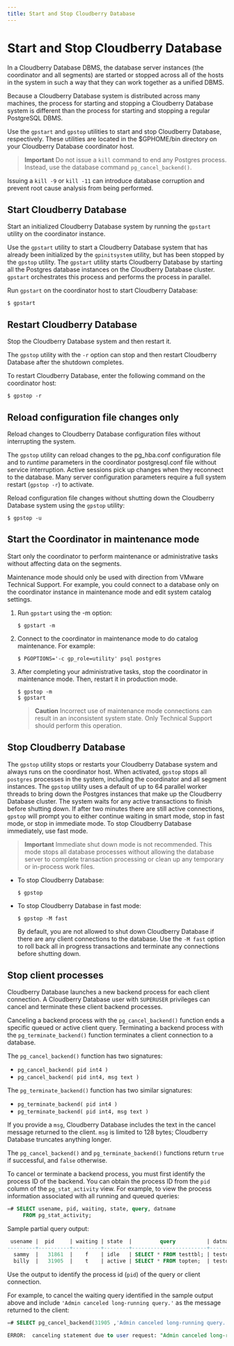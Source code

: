```yaml
---
title: Start and Stop Cloudberry Database
---
```


# Start and Stop Cloudberry Database

In a Cloudberry Database DBMS, the database server instances (the coordinator and all segments) are started or stopped across all of the hosts in the system in such a way that they can work together as a unified DBMS.

Because a Cloudberry Database system is distributed across many machines, the process for starting and stopping a Cloudberry Database system is different than the process for starting and stopping a regular PostgreSQL DBMS.

Use the `gpstart` and `gpstop` utilities to start and stop Cloudberry Database, respectively. These utilities are located in the $GPHOME/bin directory on your Cloudberry Database coordinator host.

> **Important** Do not issue a `kill` command to end any Postgres process. Instead, use the database command `pg_cancel_backend()`.

Issuing a `kill -9` or `kill -11` can introduce database corruption and prevent root cause analysis from being performed.

## Start Cloudberry Database

Start an initialized Cloudberry Database system by running the `gpstart` utility on the coordinator instance.

Use the `gpstart` utility to start a Cloudberry Database system that has already been initialized by the `gpinitsystem` utility, but has been stopped by the `gpstop` utility. The `gpstart` utility starts Cloudberry Database by starting all the Postgres database instances on the Cloudberry Database cluster. `gpstart` orchestrates this process and performs the process in parallel.

Run `gpstart` on the coordinator host to start Cloudberry Database:

```shell
$ gpstart
```

## Restart Cloudberry Database

Stop the Cloudberry Database system and then restart it.

The `gpstop` utility with the `-r` option can stop and then restart Cloudberry Database after the shutdown completes.

To restart Cloudberry Database, enter the following command on the coordinator host:
```
$ gpstop -r
```

## Reload configuration file changes only

Reload changes to Cloudberry Database configuration files without interrupting the system.

The `gpstop` utility can reload changes to the pg_hba.conf configuration file and to *runtime* parameters in the coordinator postgresql.conf file without service interruption. Active sessions pick up changes when they reconnect to the database. Many server configuration parameters require a full system restart (`gpstop -r`) to activate.

Reload configuration file changes without shutting down the Cloudberry Database system using the `gpstop` utility:

```shell
$ gpstop -u
```

## Start the Coordinator in maintenance mode

Start only the coordinator to perform maintenance or administrative tasks without affecting data on the segments.

Maintenance mode should only be used with direction from VMware Technical Support. For example, you could connect to a database only on the coordinator instance in maintenance mode and edit system catalog settings.

1. Run `gpstart` using the -m option:

    ```shell
    $ gpstart -m
    ```

2. Connect to the coordinator in maintenance mode to do catalog maintenance. For example:

    ``` shell
    $ PGOPTIONS='-c gp_role=utility' psql postgres
    ```

3.  After completing your administrative tasks, stop the coordinator in maintenance mode. Then, restart it in production mode.

    ```shell
    $ gpstop -m
    $ gpstart
    ```

    > **Caution** Incorrect use of maintenance mode connections can result in an inconsistent system state. Only Technical Support should perform this operation.

## Stop Cloudberry Database

The `gpstop` utility stops or restarts your Cloudberry Database system and always runs on the coordinator host. When activated, `gpstop` stops all `postgres` processes in the system, including the coordinator and all segment instances. The `gpstop` utility uses a default of up to 64 parallel worker threads to bring down the Postgres instances that make up the Cloudberry Database cluster. The system waits for any active transactions to finish before shutting down. If after two minutes there are still active connections, `gpstop` will prompt you to either continue waiting in smart mode, stop in fast mode, or stop in immediate mode. To stop Cloudberry Database immediately, use fast mode.

> **Important** Immediate shut down mode is not recommended. This mode stops all database processes without allowing the database server to complete transaction processing or clean up any temporary or in-process work files.

- To stop Cloudberry Database:

    ```shell
    $ gpstop
    ```

- To stop Cloudberry Database in fast mode:

    ```shell
    $ gpstop -M fast
    ```

    By default, you are not allowed to shut down Cloudberry Database if there are any client connections to the database. Use the `-M fast` option to roll back all in progress transactions and terminate any connections before shutting down.

## Stop client processes

Cloudberry Database launches a new backend process for each client connection. A Cloudberry Database user with `SUPERUSER` privileges can cancel and terminate these client backend processes.

Canceling a backend process with the `pg_cancel_backend()` function ends a specific queued or active client query. Terminating a backend process with the `pg_terminate_backend()` function terminates a client connection to a database.

The `pg_cancel_backend()` function has two signatures:

- `pg_cancel_backend( pid int4 )`
- `pg_cancel_backend( pid int4, msg text )`

The `pg_terminate_backend()` function has two similar signatures:

- `pg_terminate_backend( pid int4 )`
- `pg_terminate_backend( pid int4, msg text )`

If you provide a `msg`, Cloudberry Database includes the text in the cancel message returned to the client. `msg` is limited to 128 bytes; Cloudberry Database truncates anything longer.

The `pg_cancel_backend()` and `pg_terminate_backend()` functions return `true` if successful, and `false` otherwise.

To cancel or terminate a backend process, you must first identify the process ID of the backend. You can obtain the process ID from the `pid` column of the `pg_stat_activity` view. For example, to view the process information associated with all running and queued queries:

```sql
=# SELECT usename, pid, waiting, state, query, datname
     FROM pg_stat_activity;
```

Sample partial query output:

```sql
 usename |  pid     | waiting | state  |         query          | datname
---------+----------+---------+--------+------------------------+---------
  sammy  |   31861  |    f    | idle   | SELECT * FROM testtbl; | testdb
  billy  |   31905  |    t    | active | SELECT * FROM topten;  | testdb
```

Use the output to identify the process id (`pid`) of the query or client connection.

For example, to cancel the waiting query identified in the sample output above and include `'Admin canceled long-running query.'` as the message returned to the client:

```sql
=# SELECT pg_cancel_backend(31905 ,'Admin canceled long-running query.');

ERROR:  canceling statement due to user request: "Admin canceled long-running query."
```
